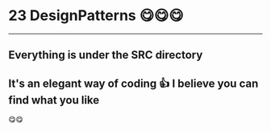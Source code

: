 # 23 DesignPatterns :yum::yum::yum:
---
## Everything is under the SRC directory
## It's an elegant way of coding :+1: I believe you can find what you like
:yum::yum:

